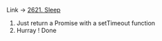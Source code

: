 Link -> [2621. Sleep](https://leetcode.com/problems/sleep/description/?envType=study-plan-v2&envId=30-days-of-javascript)

1. Just return a Promise with a setTimeout function
2. Hurray ! Done